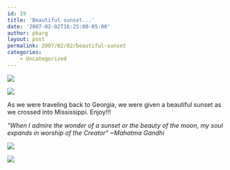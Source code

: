 ```yaml
---
id: 19
title: 'Beautiful sunset...'
date: '2007-02-02T16:25:00-05:00'
author: pkarg
layout: post
permalink: 2007/02/02/beautiful-sunset
categories:
    - Uncategorized
---
```

![](http://garden.kargs.net/wp-content/uploads/2013/04/cropped-IMAG8993.jpg)

![](http://garden.kargs.net/wp-content/uploads/thumbs/IMG_2760.JPG)

As we were traveling back to Georgia, we were given a beautiful sunset as we crossed into Mississippi.
Enjoy!!!

*"When I admire the wonder of a sunset or the beauty of the moon, my soul expands in worship of the Creator" ~Mahatma Gandhi*

![](http://garden.kargs.net/wp-content/uploads/sunset_over_mississippi_512.jpg)

![](http://garden.kargs.net/wp-content/uploads/sunset_over_mississippi_bridge_512.jpg)
